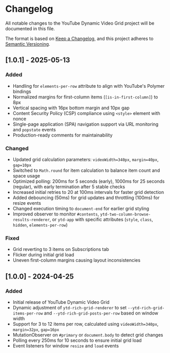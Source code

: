 # Changelog

All notable changes to the YouTube Dynamic Video Grid project will be documented in this file.

The format is based on [Keep a Changelog](https://keepachangelog.com/en/1.0.0/), and this project adheres to [Semantic Versioning](https://semver.org/spec/v2.0.0.html).

## [1.0.1] - 2025-05-13

### Added

- Handling for `elements-per-row` attribute to align with YouTube's Polymer bindings
- Normalized margins for first-column items (`[is-in-first-column]`) to 8px
- Vertical spacing with 16px bottom margin and 10px gap
- Content Security Policy (CSP) compliance using `<style>` element with nonce
- Single-page application (SPA) navigation support via URL monitoring and `popstate` events
- Production-ready comments for maintainability

### Changed

- Updated grid calculation parameters: `videoWidth=340px`, `margin=40px`, `gap=10px`
- Switched to `Math.round` for item calculation to balance item count and space usage
- Optimized polling: 200ms for 5 seconds (early), 1000ms for 25 seconds (regular), with early termination after 5 stable checks
- Increased initial retries to 20 at 100ms intervals for faster grid detection
- Added debouncing (50ms) for grid updates and throttling (100ms) for resize events
- Changed execution timing to `document-end` for earlier grid styling
- Improved observer to monitor `#contents`, `ytd-two-column-browse-results-renderer`, or `ytd-app` with specific attributes (`style`, `class`, `hidden`, `elements-per-row`)

### Fixed

- Grid reverting to 3 items on Subscriptions tab
- Flicker during initial grid load
- Uneven first-column margins causing layout inconsistencies

## [1.0.0] - 2024-04-25

### Added

- Initial release of YouTube Dynamic Video Grid
- Dynamic adjustment of `ytd-rich-grid-renderer` to set `--ytd-rich-grid-items-per-row` and `--ytd-rich-grid-posts-per-row` based on window width
- Support for 3 to 12 items per row, calculated using `videoWidth=340px`, `margin=32px`, `gap=16px`
- MutationObserver on `#primary` or `document.body` to detect grid changes
- Polling every 250ms for 10 seconds to ensure initial grid load
- Event listeners for window `resize` and `load` events
